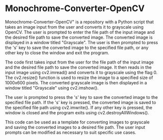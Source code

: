 # Monochrome-Converter-OpenCV
Monochrome-Converter-OpenCV" is a repository with a Python script that takes an image input from the user and converts it to grayscale using OpenCV. The user is prompted to enter the file path of the input image and the desired file path to save the converted image. The converted image is displayed in a window titled "Grayscale". The user is then prompted to press the 's' key to save the converted image to the specified file path, or any other key to close the window and exit the program.

The code first takes input from the user for the file path of the input image and the desired file path to save the converted image. It then reads in the input image using cv2.imread() and converts it to grayscale using the flag 0. The cv2.resize() function is used to resize the image to a specified size of 1000x600 pixels. The converted grayscale image is then displayed in a window titled "Grayscale" using cv2.imshow().

The user is prompted to press the 's' key to save the converted image to the specified file path. If the 's' key is pressed, the converted image is saved to the specified file path using cv2.imwrite(). If any other key is pressed, the window is closed and the program exits using cv2.destroyAllWindows().

This code can be used as a template for converting images to grayscale and saving the converted images to a desired file path. The user input prompts can be modified as necessary to suit specific use cases.




